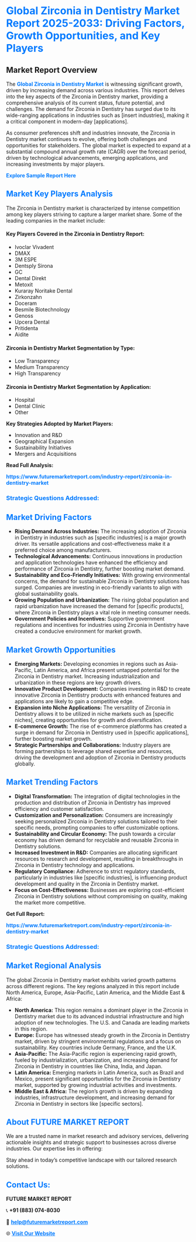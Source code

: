 <h1 style="color: #007BFF;">Global Zirconia in Dentistry Market Report 2025-2033: Driving Factors, Growth Opportunities, and Key Players</h1>

<section id="overview">
<h2>Market Report Overview</h2>
<p>The <a href="https://www.futuremarketreport.com/industry-report/zirconia-in-dentistry-market" style="color: #007BFF; text-decoration: none;"><strong>Global Zirconia in Dentistry Market</strong></a> is witnessing significant growth, driven by increasing demand across various industries. This report delves into the key aspects of the Zirconia in Dentistry market, providing a comprehensive analysis of its current status, future potential, and challenges. The demand for Zirconia in Dentistry has surged due to its wide-ranging applications in industries such as [insert industries], making it a critical component in modern-day [applications].</p>
<p>As consumer preferences shift and industries innovate, the Zirconia in Dentistry market continues to evolve, offering both challenges and opportunities for stakeholders. The global market is expected to expand at a substantial compound annual growth rate (CAGR) over the forecast period, driven by technological advancements, emerging applications, and increasing investments by major players.</p>
</section>

<section id="overview">
<p><a href="https://www.futuremarketreport.com/request-sample/reportId=79085" style="color: #007BFF; text-decoration: none;"><strong>Explore Sample Report Here</strong></a></p>
</section>

<section id="key-players">
<h2 style="color: #007BFF;">Market Key Players Analysis</h2>
<p>The Zirconia in Dentistry market is characterized by intense competition among key players striving to capture a larger market share. Some of the leading companies in the market include:</p>
<h4>Key Players Covered in the Zirconia in Dentistry Report:</h4>
<ul><li>Ivoclar Vivadent</li><li>DMAX</li><li>3M ESPE</li><li>Dentsply Sirona</li><li>GC</li><li>Dental Direkt</li><li>Metoxit</li><li>Kuraray Noritake Dental</li><li>Zirkonzahn</li><li>Doceram</li><li>Besmile Biotechnology</li><li>Genoss</li><li>Upcera Dental</li><li>Pritidenta</li><li>Aidite</li></ul>
<h4>Zirconia in Dentistry Market Segmentation by Type:</h4>
<ul><li>Low Transparency</li><li>Medium Transparency</li><li>High Transparency</li></ul>

<h4>Zirconia in Dentistry Market Segmentation by Application:</h4>
<ul><li>Hospital</li><li>Dental Clinic</li><li>Other</li></ul>
<p><strong>Key Strategies Adopted by Market Players:</strong></p>
<ul>
<li>Innovation and R&D</li>
<li>Geographical Expansion</li>
<li>Sustainability Initiatives</li>
<li>Mergers and Acquisitions</li>
</ul>
</section>

<section>
<p><strong>Read Full Analysis: </strong></p><a href="https://www.futuremarketreport.com/industry-report/zirconia-in-dentistry-market" style="color: #007BFF; text-decoration: none;"><strong>https://www.futuremarketreport.com/industry-report/zirconia-in-dentistry-market</strong></a>
<h3 style="color: #007BFF;">Strategic Questions Addressed:</h3>
</section>

<section id="driving-factors">
<h2 style="color: #007BFF;">Market Driving Factors</h2>
<ul>
<li><strong>Rising Demand Across Industries:</strong> The increasing adoption of Zirconia in Dentistry in industries such as [specific industries] is a major growth driver. Its versatile applications and cost-effectiveness make it a preferred choice among manufacturers.</li>
<li><strong>Technological Advancements:</strong> Continuous innovations in production and application technologies have enhanced the efficiency and performance of Zirconia in Dentistry, further boosting market demand.</li>
<li><strong>Sustainability and Eco-Friendly Initiatives:</strong> With growing environmental concerns, the demand for sustainable Zirconia in Dentistry solutions has surged. Companies are investing in eco-friendly variants to align with global sustainability goals.</li>
<li><strong>Growing Population and Urbanization:</strong> The rising global population and rapid urbanization have increased the demand for [specific products], where Zirconia in Dentistry plays a vital role in meeting consumer needs.</li>
<li><strong>Government Policies and Incentives:</strong> Supportive government regulations and incentives for industries using Zirconia in Dentistry have created a conducive environment for market growth.</li>
</ul>
</section>

<section id="growth-opportunities">
<h2 style="color: #007BFF;">Market Growth Opportunities</h2>
<ul>
<li><strong>Emerging Markets:</strong> Developing economies in regions such as Asia-Pacific, Latin America, and Africa present untapped potential for the Zirconia in Dentistry market. Increasing industrialization and urbanization in these regions are key growth drivers.</li>
<li><strong>Innovative Product Development:</strong> Companies investing in R&D to create innovative Zirconia in Dentistry products with enhanced features and applications are likely to gain a competitive edge.</li>
<li><strong>Expansion into Niche Applications:</strong> The versatility of Zirconia in Dentistry allows it to be utilized in niche markets such as [specific niches], creating opportunities for growth and diversification.</li>
<li><strong>E-commerce Growth:</strong> The rise of e-commerce platforms has created a surge in demand for Zirconia in Dentistry used in [specific applications], further boosting market growth.</li>
<li><strong>Strategic Partnerships and Collaborations:</strong> Industry players are forming partnerships to leverage shared expertise and resources, driving the development and adoption of Zirconia in Dentistry products globally.</li>
</ul>
</section>

<section id="trending-factors">
<h2 style="color: #007BFF;">Market Trending Factors</h2>
<ul>
<li><strong>Digital Transformation:</strong> The integration of digital technologies in the production and distribution of Zirconia in Dentistry has improved efficiency and customer satisfaction.</li>
<li><strong>Customization and Personalization:</strong> Consumers are increasingly seeking personalized Zirconia in Dentistry solutions tailored to their specific needs, prompting companies to offer customizable options.</li>
<li><strong>Sustainability and Circular Economy:</strong> The push towards a circular economy has driven demand for recyclable and reusable Zirconia in Dentistry solutions.</li>
<li><strong>Increased Investment in R&D:</strong> Companies are allocating significant resources to research and development, resulting in breakthroughs in Zirconia in Dentistry technology and applications.</li>
<li><strong>Regulatory Compliance:</strong> Adherence to strict regulatory standards, particularly in industries like [specific industries], is influencing product development and quality in the Zirconia in Dentistry market.</li>
<li><strong>Focus on Cost-Effectiveness:</strong> Businesses are exploring cost-efficient Zirconia in Dentistry solutions without compromising on quality, making the market more competitive.</li>
</ul>
</section>

<section>
<p><strong>Get Full Report: </strong></p><a href="https://www.futuremarketreport.com/industry-report/zirconia-in-dentistry-market" style="color: #007BFF; text-decoration: none;"><strong>https://www.futuremarketreport.com/industry-report/zirconia-in-dentistry-market</strong></a>
<h3 style="color: #007BFF;">Strategic Questions Addressed:</h3>
</section>


<section id="regional-analysis">
<h2 style="color: #007BFF;">Market Regional Analysis</h2>
<p>The global Zirconia in Dentistry market exhibits varied growth patterns across different regions. The key regions analyzed in this report include North America, Europe, Asia-Pacific, Latin America, and the Middle East & Africa:</p>
<ul>
<li><strong>North America:</strong> This region remains a dominant player in the Zirconia in Dentistry market due to its advanced industrial infrastructure and high adoption of new technologies. The U.S. and Canada are leading markets in this region.</li>
<li><strong>Europe:</strong> Europe has witnessed steady growth in the Zirconia in Dentistry market, driven by stringent environmental regulations and a focus on sustainability. Key countries include Germany, France, and the U.K.</li>
<li><strong>Asia-Pacific:</strong> The Asia-Pacific region is experiencing rapid growth, fueled by industrialization, urbanization, and increasing demand for Zirconia in Dentistry in countries like China, India, and Japan.</li>
<li><strong>Latin America:</strong> Emerging markets in Latin America, such as Brazil and Mexico, present significant opportunities for the Zirconia in Dentistry market, supported by growing industrial activities and investments.</li>
<li><strong>Middle East & Africa:</strong> The region’s growth is driven by expanding industries, infrastructure development, and increasing demand for Zirconia in Dentistry in sectors like [specific sectors].</li>
</ul>
</section>

<footer>
<h2 style="color: #007BFF;">About FUTURE MARKET REPORT</h2>
<p>We are a trusted name in market research and advisory services, delivering actionable insights and strategic support to businesses across diverse industries. Our expertise lies in offering:</p>

<p>Stay ahead in today’s competitive landscape with our tailored research solutions.</p>

<h2 style="color: #007BFF;">Contact Us:</h2>
<p><strong>FUTURE MARKET REPORT</strong></p>
<p>📞 <strong>+91 (883) 074-8030</strong></p>
<p>📧 <strong><a href="mailto:help@futuremarketreport.com" style="color: #007BFF;">help@futuremarketreport.com</a></strong></p>
<p>🌐 <strong><a href="https://www.futuremarketreport.com/" style="color: #007BFF;">Visit Our Website</a></strong></p>
</footer>